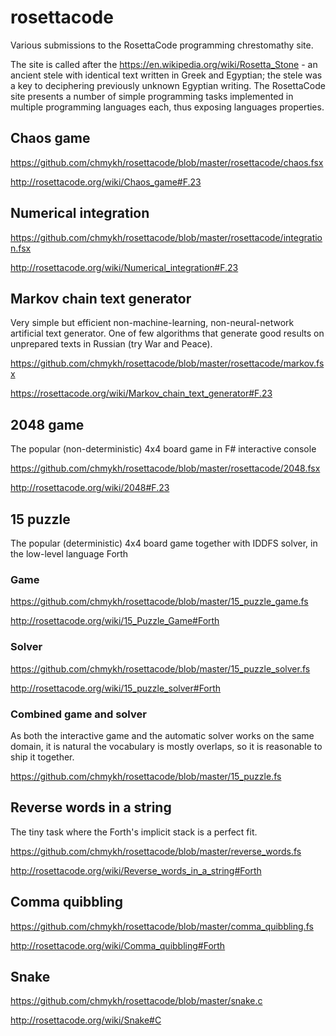 # rosettacode
Various submissions to the RosettaCode programming chrestomathy site.

The site is called after the https://en.wikipedia.org/wiki/Rosetta_Stone - an ancient stele with identical text written in Greek and Egyptian; the stele was a key to deciphering previously unknown Egyptian writing. The RosettaCode site presents a number of simple programming tasks implemented in multiple programming languages each, thus exposing languages properties.

## Chaos game

https://github.com/chmykh/rosettacode/blob/master/rosettacode/chaos.fsx

http://rosettacode.org/wiki/Chaos_game#F.23

## Numerical integration

https://github.com/chmykh/rosettacode/blob/master/rosettacode/integration.fsx

http://rosettacode.org/wiki/Numerical_integration#F.23

## Markov chain text generator
Very simple but efficient non-machine-learning, non-neural-network artificial text generator. One of few algorithms that generate good results on unprepared texts in Russian (try War and Peace).

https://github.com/chmykh/rosettacode/blob/master/rosettacode/markov.fsx

https://rosettacode.org/wiki/Markov_chain_text_generator#F.23

## 2048 game
The popular (non-deterministic) 4x4 board game in F# interactive console

https://github.com/chmykh/rosettacode/blob/master/rosettacode/2048.fsx

http://rosettacode.org/wiki/2048#F.23

## 15 puzzle
The popular (deterministic) 4x4 board game together with IDDFS solver, in the low-level language Forth

### Game

https://github.com/chmykh/rosettacode/blob/master/15_puzzle_game.fs

http://rosettacode.org/wiki/15_Puzzle_Game#Forth

### Solver

https://github.com/chmykh/rosettacode/blob/master/15_puzzle_solver.fs

http://rosettacode.org/wiki/15_puzzle_solver#Forth

### Combined game and solver
As both the interactive game and the automatic solver works on the same domain, it is natural the vocabulary is mostly overlaps, so it is reasonable to ship it together.

https://github.com/chmykh/rosettacode/blob/master/15_puzzle.fs

## Reverse words in a string
The tiny task where the Forth's implicit stack is a perfect fit.

https://github.com/chmykh/rosettacode/blob/master/reverse_words.fs

http://rosettacode.org/wiki/Reverse_words_in_a_string#Forth

## Comma quibbling

https://github.com/chmykh/rosettacode/blob/master/comma_quibbling.fs

http://rosettacode.org/wiki/Comma_quibbling#Forth

## Snake

https://github.com/chmykh/rosettacode/blob/master/snake.c

http://rosettacode.org/wiki/Snake#C

